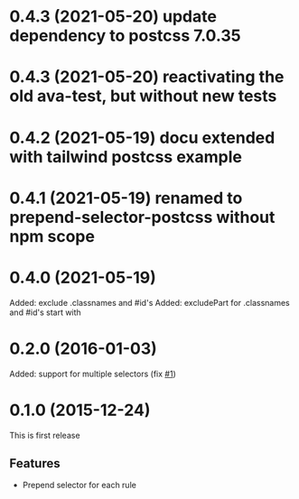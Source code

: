 # 0.4.3 (2021-05-20) update dependency to postcss 7.0.35
# 0.4.3 (2021-05-20) reactivating the old ava-test, but without new tests
# 0.4.2 (2021-05-19) docu extended with tailwind postcss example
# 0.4.1 (2021-05-19) renamed to prepend-selector-postcss without npm scope
# 0.4.0 (2021-05-19)

Added: exclude .classnames and #id's
Added: excludePart for .classnames and #id's start with

# 0.2.0 (2016-01-03)

Added: support for multiple selectors (fix [#1](https://github.com/ledniy/postcss-prepend-selector/issues/1))

# 0.1.0 (2015-12-24)

This is first release

## Features
- Prepend selector for each rule

